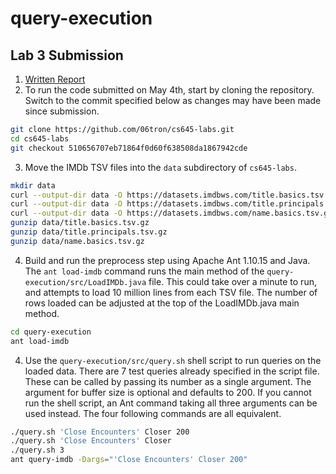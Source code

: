 # query-execution

## Lab 3 Submission

1. [Written Report](https://docs.google.com/document/d/1j5KOT5JKmtH9RWCr999a_85-scG9NIJPKxF5hSJj3TY/edit)
2. To run the code submitted on May 4th, start by cloning the repository. Switch to the commit specified below as changes may have been made since submission.
```sh
git clone https://github.com/06tron/cs645-labs.git
cd cs645-labs
git checkout 510656707eb71864f0d60f638508da1867942cde
```
3. Move the IMDb TSV files into the `data` subdirectory of `cs645-labs`.
```sh
mkdir data
curl --output-dir data -O https://datasets.imdbws.com/title.basics.tsv.gz
curl --output-dir data -O https://datasets.imdbws.com/title.principals.tsv.gz
curl --output-dir data -O https://datasets.imdbws.com/name.basics.tsv.gz
gunzip data/title.basics.tsv.gz
gunzip data/title.principals.tsv.gz
gunzip data/name.basics.tsv.gz
```
4. Build and run the preprocess step using Apache Ant 1.10.15 and Java. The `ant load-imdb` command runs the main method of the `query-execution/src/LoadIMDb.java` file. This could take over a minute to run, and attempts to load 10 million lines from each TSV file. The number of rows loaded can be adjusted at the top of the LoadIMDb.java main method.
```sh
cd query-execution
ant load-imdb
```
4. Use the `query-execution/src/query.sh` shell script to run queries on the loaded data. There are 7 test queries already specified in the script file. These can be called by passing its number as a single argument. The argument for buffer size is optional and defaults to 200. If you cannot run the shell script, an Ant command taking all three arguments can be used instead. The four following commands are all equivalent.
```sh
./query.sh 'Close Encounters' Closer 200
./query.sh 'Close Encounters' Closer
./query.sh 3
ant query-imdb -Dargs="'Close Encounters' Closer 200"
```
